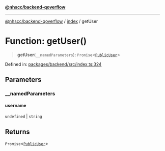 [**@nhscc/backend-qoverflow**](../../README.md)

***

[@nhscc/backend-qoverflow](../../README.md) / [index](../README.md) / getUser

# Function: getUser()

> **getUser**(`__namedParameters`): `Promise`\<[`PublicUser`](../../db/type-aliases/PublicUser.md)\>

Defined in: [packages/backend/src/index.ts:324](https://github.com/nhscc/qoverflow.api.hscc.bdpa.org/blob/427e25011f0e71265852f81f85026e1290417c2b/packages/backend/src/index.ts#L324)

## Parameters

### \_\_namedParameters

#### username

`undefined` \| `string`

## Returns

`Promise`\<[`PublicUser`](../../db/type-aliases/PublicUser.md)\>
